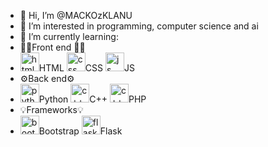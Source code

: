 - 👋 Hi, I’m @MACKOzKLANU
- 👀 I’m interested in programming, computer science and ai
- 🌱 I’m currently learning:
- 👨‍💻Front end 👨‍💻
- <img src="https://upload.wikimedia.org/wikipedia/commons/6/61/HTML5_logo_and_wordmark.svg" alt="html" width="30" height="30">HTML
  <img src="https://upload.wikimedia.org/wikipedia/commons/d/d5/CSS3_logo_and_wordmark.svg" alt="css" width="30" height="30">CSS
  <img src="https://upload.wikimedia.org/wikipedia/commons/d/dc/Javascript-shield.png?w=144" alt="js" width="30" height="30">JS
- ⚙️Back end⚙️
- <img src="https://upload.wikimedia.org/wikipedia/commons/c/c3/Python-logo-notext.svg" alt="python" width="30" height="30">Python
   <img src="https://upload.wikimedia.org/wikipedia/commons/1/18/ISO_C%2B%2B_Logo.svg" alt="c++" width="30" height="30">C++
  <img src="https://upload.wikimedia.org/wikipedia/commons/2/27/PHP-logo.svg" alt="c++" width="30" height="30">PHP
- 💡Frameworks💡
- <img src="https://upload.wikimedia.org/wikipedia/commons/b/b2/Bootstrap_logo.svg" alt="bootstrap" width="30" height="30">Bootstrap
  <img src="https://upload.wikimedia.org/wikipedia/commons/thumb/3/3c/Flask_logo.svg/1920px-Flask_logo.svg.png" alt="flask" width="30" height="30">Flask





<!-- - 💞️ I’m looking to collaborate on ...
- 📫 How to reach me ... -->

<!---
MACKOzKLANU/MACKOzKLANU is a ✨ special ✨ repository because its `README.md` (this file) appears on your GitHub profile.
You can click the Preview link to take a look at your changes.
--->
